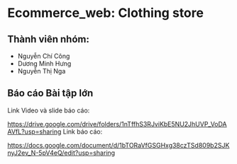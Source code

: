 # Ecommerce_web: Clothing store 
## Thành viên nhóm:
- Nguyễn Chí Công
- Dương Minh Hưng
- Nguyễn Thị Nga

## Báo cáo Bài tập lớn
Link Video và slide báo cáo:


https://drive.google.com/drive/folders/1nTffhS3RJviKbE5NU2JhUVP_VoDAAVfL?usp=sharing
Link báo cáo:


https://docs.google.com/document/d/1bTORaVfGSGHxg38czTSd809b2SJKnyJ2ev_N-5pV4eQ/edit?usp=sharing
